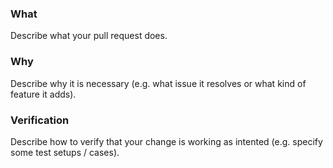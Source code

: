 ### What

Describe what your pull request does.

### Why

Describe why it is necessary (e.g. what issue it resolves or what kind of feature it adds).

### Verification

Describe how to verify that your change is working as intented (e.g. specify some test setups / cases).
